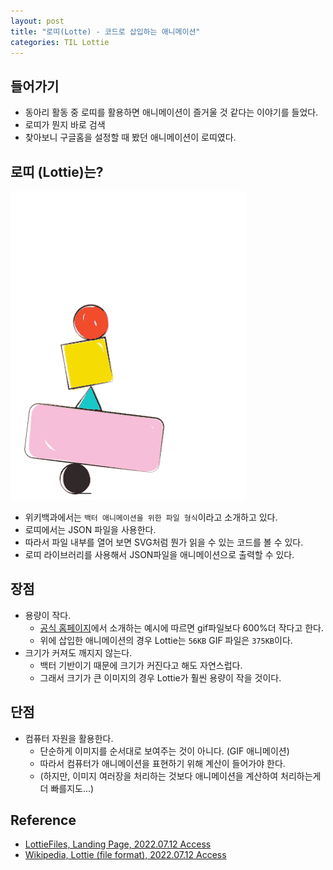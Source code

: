 ```yaml
---
layout: post
title: "로띠(Lotte) - 코드로 삽입하는 애니메이션"
categories: TIL Lottie
---
```


## 들어가기

- 동아리 활동 중 로띠를 활용하면 애니메이션이 즐거울 것 같다는 이야기를 들었다.
- 로띠가 뭔지 바로 검색
- 찾아보니 구글홈을 설정할 때 봤던 애니메이션이 로띠였다.

## 로띠 (Lottie)는?

![lottieAnimation](image/220712_animation.gif)
- 위키백과에서는 `백터 애니메이션을 위한 파일 형식`이라고 소개하고 있다.
- 로띠에서는 JSON 파일을 사용한다.
- 따라서 파일 내부를 열어 보면 SVG처럼 뭔가 읽을 수 있는 코드를 볼 수 있다.
- 로띠 라이브러리를 사용해서 JSON파일을 애니메이션으로 출력할 수 있다.

## 장점
- 용량이 작다.
  - [공식 홈페이지](https://lottiefiles.com/)에서 소개하는 예시에 따르면 gif파일보다 600%더 작다고 한다.
  - 위에 삽입한 애니메이션의 경우 Lottie는 `56KB` GIF 파일은 `375KB`이다.
- 크기가 커져도 깨지지 않는다.
  - 백터 기반이기 때문에 크기가 커진다고 해도 자연스럽다.
  - 그래서 크기가 큰 이미지의 경우 Lottie가 훨씬 용량이 작을 것이다.

## 단점
- 컴퓨터 자원을 활용한다.
  - 단순하게 이미지를 순서대로 보여주는 것이 아니다. (GIF 애니메이션)
  - 따라서 컴퓨터가 애니메이션을 표현하기 위해 계산이 들어가야 한다.
  - (하지만, 이미지 여러장을 처리하는 것보다 애니메이션을 계산하여 처리하는게 더 빠를지도...)


## Reference

- [LottieFiles, Landing Page, 2022.07.12 Access](https://lottiefiles.com/)
- [Wikipedia, Lottie (file format), 2022.07.12 Access](hhttps://en.wikipedia.org/wiki/Lottie_(file_format))